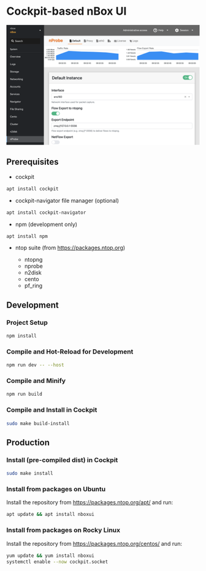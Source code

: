 # Cockpit-based nBox UI

![Alt text](doc/img/nprobe-ui.png?raw=true "nBox UI - nProbe Configuration")

## Prerequisites

- cockpit

```sh
apt install cockpit
```

- cockpit-navigator file manager (optional)

```sh
apt install cockpit-navigator
```

- npm (development only)

```sh
apt install npm
```
- ntop suite (from https://packages.ntop.org)

   - ntopng
   - nprobe
   - n2disk
   - cento
   - pf_ring

## Development

### Project Setup

```sh
npm install
```

### Compile and Hot-Reload for Development

```sh
npm run dev -- --host
```

### Compile and Minify

```sh
npm run build
```

### Compile and Install in Cockpit

```sh
sudo make build-install
```

## Production

### Install (pre-compiled dist) in Cockpit

```sh
sudo make install
```

### Install from packages on Ubuntu

Install the repository from https://packages.ntop.org/apt/ and run:

```sh
apt update && apt install nboxui
```

### Install from packages on Rocky Linux

Install the repository from https://packages.ntop.org/centos/ and run:

```sh
yum update && yum install nboxui
systemctl enable --now cockpit.socket
```

